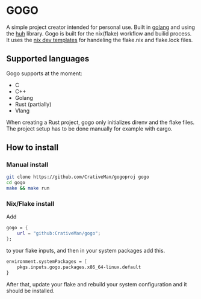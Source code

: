 # GOGO

A simple project creator intended for personal use. Built in [golang](https://go.dev) and using the [huh](https://github.com/charmbracelet/huh) library.
Gogo is built for the nix(flake) workflow and builid process.
It uses the [nix dev templates](https://github.com/the-nix-way/dev-templates) for handeling the flake.nix and flake.lock files.

## Supported languages

Gogo supports at the moment:
- C
- C++
- Golang
- Rust (partially)
- Vlang

When creating a Rust project, gogo only initializes direnv and the flake files. The project setup has to be done manually for example with cargo.

## How to install
### Manual install

```bash
git clone https://github.com/CrativeMan/gogoproj gogo
cd gogo
make && make run
```

### Nix/Flake install
Add 
```nix
gogo = {
	url = "github:CrativeMan/gogo";
};
```
to your flake inputs, and then in your system packages add this.
```nix
environment.systemPackages = [
	pkgs.inputs.gogo.packages.x86_64-linux.default
}
```
After that, update your flake and rebuild your system configuration and it should be installed.
